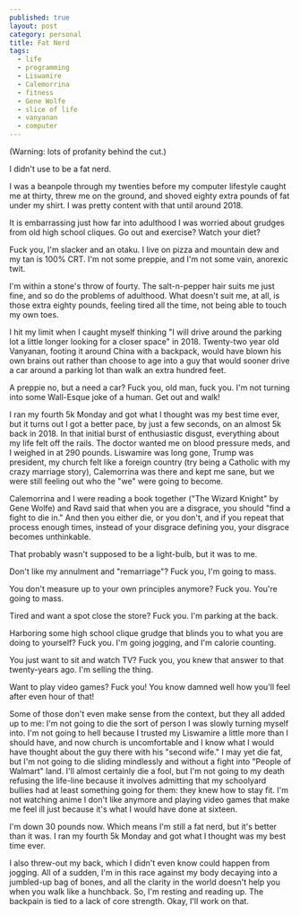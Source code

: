 ```yaml
---
published: true
layout: post
category: personal
title: Fat Nerd
tags:
  - life
  - programming
  - Liswamire
  - Calemorrina
  - fitness
  - Gene Wolfe
  - slice of life
  - vanyanan
  - computer
---
```


(Warning: lots of profanity behind the cut.)

I didn't use to be a fat nerd. 

I was a beanpole through my twenties before my computer lifestyle caught me at thirty, threw me on the ground, and shoved eighty extra pounds of fat under my shirt. I was pretty content with that until around 2018. 

It is embarrassing just how far into adulthood I was worried about grudges from old high school cliques. Go out and exercise? Watch your diet?   

<!-- more -->

Fuck you, I'm slacker and an otaku. I live on pizza and mountain dew and my tan is 100% CRT. I'm not some preppie, and I'm not some vain, anorexic twit.  

I'm within a stone's throw of fourty. The salt-n-pepper hair suits me just fine, and so do the problems of adulthood. What doesn't suit me, at all, is those extra eighty pounds, feeling tired all the time, not being able to touch my own toes.

I hit my limit when I caught myself thinking "I will drive around the parking lot a little longer looking for a closer space" in 2018. Twenty-two year old Vanyanan, footing it around China with a backpack, would have blown his own brains out rather than choose to age into a guy that would sooner drive a car around a parking lot than walk an extra hundred feet. 

A preppie no, but a need a car? Fuck you, old man, fuck you. I'm not turning into some Wall-Esque joke of a human. Get out and walk! 

I ran my fourth 5k Monday and got what I thought was my best time ever, but it turns out I got a better pace, by just a few seconds, on an almost 5k back in 2018. In that initial burst of enthusiastic disgust, everything about my life felt off the rails. The doctor wanted me on blood pressure meds, and I weighed in at 290 pounds. Liswamire was long gone, Trump was president, my church felt like a foreign country (try being a Catholic with my crazy marriage story), Calemorrina was there and kept me sane, but we were still feeling out who the "we" were going to become. 

Calemorrina and I were reading a book together ("The Wizard Knight" by Gene Wolfe) and Ravd said that when you are a disgrace, you should "find a fight to die in." And then you either die, or you don't, and if you repeat that process enough times, instead of your disgrace defining you, your disgrace becomes unthinkable. 

That probably wasn't supposed to be a light-bulb, but it was to me.

Don't like my annulment and "remarriage"? Fuck you, I'm going to mass.

You don't measure up to your own principles anymore? Fuck you. You're going to mass.

Tired and want a spot close the store? Fuck you. I'm parking at the back.

Harboring some high school clique grudge that blinds you to what you are doing to yourself? Fuck you. I'm going jogging, and I'm calorie counting.

You just want to sit and watch TV? Fuck you, you knew that answer to that twenty-years ago. I'm selling the thing.

Want to play video games? Fuck you! You know damned well how you'll feel after even hour of that!


Some of those don't even make sense from the context, but they all added up to me: I'm not going to die the sort of person I was slowly turning myself into. I'm not going to hell because I trusted my Liswamire a little more than I should have, and now church is uncomfortable and I know what I would have thought about the guy there with his "second wife." I may yet die fat, but I'm not going to die sliding mindlessly and without a fight into "People of Walmart" land.  I'll almost certainly die a fool, but I'm not going to my death refusing the life-line because it involves admitting that my schoolyard bullies had at least something going for them: they knew how to stay fit. I'm not watching anime I don't like anymore and playing video games that make me feel ill just because it's what I would have done at sixteen. 

I'm down 30 pounds now. Which means I'm still a fat nerd, but it's better than it was. I ran my fourth 5k Monday and got what I thought was my best time ever. 

I also threw-out my back, which I didn't even know could happen from jogging. All of a sudden, I'm in this race against my body decaying into a jumbled-up bag of bones, and all the clarity in the world doesn't help you when you walk like a hunchback. So, I'm resting and reading up. The backpain is tied to a lack of core strength. Okay, I'll work on that.
